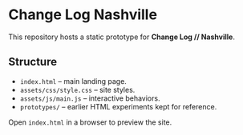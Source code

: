 # Change Log Nashville

This repository hosts a static prototype for **Change Log // Nashville**.

## Structure

- `index.html` – main landing page.
- `assets/css/style.css` – site styles.
- `assets/js/main.js` – interactive behaviors.
- `prototypes/` – earlier HTML experiments kept for reference.

Open `index.html` in a browser to preview the site.
